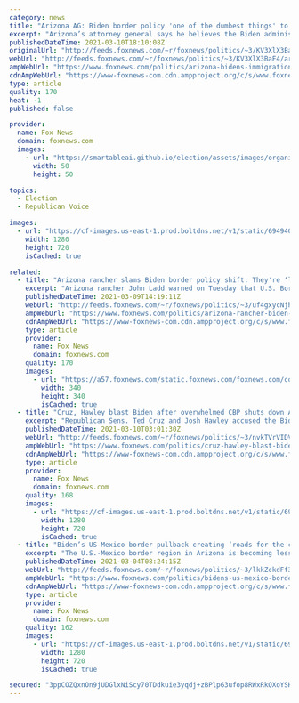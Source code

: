 ```yaml
---
category: news
title: "Arizona AG: Biden border policy 'one of the dumbest things' to ever come from DC"
excerpt: "Arizona’s attorney general says he believes the Biden administration’s immigration policies are “encouraging more illegal immigration.”"
publishedDateTime: 2021-03-10T18:10:08Z
originalUrl: "http://feeds.foxnews.com/~r/foxnews/politics/~3/KV3XlX3BaF4/arizona-bidens-immigration-rules-humanitarian-crisis-border"
webUrl: "http://feeds.foxnews.com/~r/foxnews/politics/~3/KV3XlX3BaF4/arizona-bidens-immigration-rules-humanitarian-crisis-border"
ampWebUrl: "https://www.foxnews.com/politics/arizona-bidens-immigration-rules-humanitarian-crisis-border.amp"
cdnAmpWebUrl: "https://www-foxnews-com.cdn.ampproject.org/c/s/www.foxnews.com/politics/arizona-bidens-immigration-rules-humanitarian-crisis-border.amp"
type: article
quality: 170
heat: -1
published: false

provider:
  name: Fox News
  domain: foxnews.com
  images:
    - url: "https://smartableai.github.io/election/assets/images/organizations/foxnews.com-50x50.jpg"
      width: 50
      height: 50

topics:
  - Election
  - Republican Voice

images:
  - url: "https://cf-images.us-east-1.prod.boltdns.net/v1/static/694940094001/6b1a0334-bb50-4a97-b7a0-3c2e73d3e40b/3fe8caa5-d41c-4211-9300-881be2091f35/1280x720/match/image.jpg"
    width: 1280
    height: 720
    isCached: true

related:
  - title: "Arizona rancher slams Biden border policy shift: They're ‘letting everybody come'"
    excerpt: "Arizona rancher John Ladd warned on Tuesday that U.S. Border Patrol agents and communities are “overwhelmed” by the surge of migrants, who he noted are “busting” into their towns."
    publishedDateTime: 2021-03-09T14:19:11Z
    webUrl: "http://feeds.foxnews.com/~r/foxnews/politics/~3/uf4gxycNjh8/arizona-rancher-biden-administration-letting-everybody-come-border"
    ampWebUrl: "https://www.foxnews.com/politics/arizona-rancher-biden-administration-letting-everybody-come-border.amp"
    cdnAmpWebUrl: "https://www-foxnews-com.cdn.ampproject.org/c/s/www.foxnews.com/politics/arizona-rancher-biden-administration-letting-everybody-come-border.amp"
    type: article
    provider:
      name: Fox News
      domain: foxnews.com
    quality: 170
    images:
      - url: "https://a57.foxnews.com/static.foxnews.com/foxnews.com/content/uploads/2020/10/340/340/Talia-Kaplan.jpg?ve=1&tl=1"
        width: 340
        height: 340
        isCached: true
  - title: "Cruz, Hawley blast Biden after overwhelmed CBP shuts down Arizona highway checkpoints"
    excerpt: "Republican Sens. Ted Cruz and Josh Hawley accused the Biden administration on Tuesday of ignoring a crisis at the southern border following revelations that Customs and Border Protection shut down highway checkpoints so that personnel could be redirected to address a surge of migrants."
    publishedDateTime: 2021-03-10T03:01:30Z
    webUrl: "http://feeds.foxnews.com/~r/foxnews/politics/~3/nvkTVrVIDVM/cruz-hawley-blast-biden-overwhelmed-cbp-shuts-down-arizona-highway-checkpoints"
    ampWebUrl: "https://www.foxnews.com/politics/cruz-hawley-blast-biden-overwhelmed-cbp-shuts-down-arizona-highway-checkpoints.amp"
    cdnAmpWebUrl: "https://www-foxnews-com.cdn.ampproject.org/c/s/www.foxnews.com/politics/cruz-hawley-blast-biden-overwhelmed-cbp-shuts-down-arizona-highway-checkpoints.amp"
    type: article
    provider:
      name: Fox News
      domain: foxnews.com
    quality: 168
    images:
      - url: "https://cf-images.us-east-1.prod.boltdns.net/v1/static/694940094001/d331e2c0-e603-4287-94ba-96efe7c9491f/53a1df98-fa59-4b81-b1e0-c4dbfc990098/1280x720/match/image.jpg"
        width: 1280
        height: 720
        isCached: true
  - title: "Biden’s US-Mexico border pullback creating ‘roads for the cartels,’ Arizona sheriff says: report"
    excerpt: "The U.S.-Mexico border region in Arizona is becoming less secure since President Biden took office, a sheriff is alleging, according to a report."
    publishedDateTime: 2021-03-04T08:24:15Z
    webUrl: "http://feeds.foxnews.com/~r/foxnews/politics/~3/lkkZckdFf34/bidens-us-mexico-border-pullback-creating-roads-for-the-cartels-arizona-sheriff-says-report"
    ampWebUrl: "https://www.foxnews.com/politics/bidens-us-mexico-border-pullback-creating-roads-for-the-cartels-arizona-sheriff-says-report.amp"
    cdnAmpWebUrl: "https://www-foxnews-com.cdn.ampproject.org/c/s/www.foxnews.com/politics/bidens-us-mexico-border-pullback-creating-roads-for-the-cartels-arizona-sheriff-says-report.amp"
    type: article
    provider:
      name: Fox News
      domain: foxnews.com
    quality: 162
    images:
      - url: "https://cf-images.us-east-1.prod.boltdns.net/v1/static/694940094001/393abe21-ee23-4eab-94db-2094b7296c74/7df572df-2db6-487c-a85e-16ff67f07932/1280x720/match/image.jpg"
        width: 1280
        height: 720
        isCached: true

secured: "3ppCOZQxnOn9jUDGlxNiScy70TDdkuie3yqdj+zBPlp63ufop8RWxRkQXoYSHrmwmcRXWdLE9sUeBHiktB25x0qZ8FenX3qlZisSYzfzPTnWtZP8kGThN6vj0RGcNeiIdT4G32HERnyIcGdXd7Ijquyny/ymGVDPjbp7ax9r35/mSKAiHMjTUNtAzwP+qVjegdg4jp/yMdMlnP/mBnC8sdOYKQRuZrKVpfVH7ZWChBvq5fWZGYw1wnu46772j3kdMTLmPa/Xpb6/I1MQwR4jiCuT4YUhESvHKUMb8ELIhfuHKUf1JxGJ/wTsfUsOsD+tnnNs5PYgiRPE2GBlsvpb90/YvvZMIA5tgpSRhSAeM1A=;6tG8az8zmXtZ+PB8QqLUQQ=="
---
```


